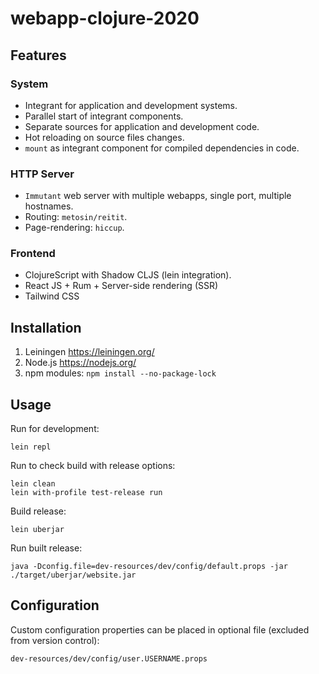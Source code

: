 # webapp-clojure-2020

## Features

### System

- Integrant for application and development systems.
- Parallel start of integrant components.
- Separate sources for application and development code.
- Hot reloading on source files changes.
- `mount` as integrant component for compiled dependencies in code. 

### HTTP Server

- `Immutant` web server with multiple webapps, single port, multiple hostnames.
- Routing: `metosin/reitit`.
- Page-rendering: `hiccup`.

### Frontend

- ClojureScript with Shadow CLJS (lein integration).
- React JS + Rum + Server-side rendering (SSR)
- Tailwind CSS

## Installation

1. Leiningen https://leiningen.org/
2. Node.js https://nodejs.org/
3. npm modules: `npm install --no-package-lock`

## Usage

Run for development:

    lein repl

Run to check build with release options:

    lein clean
    lein with-profile test-release run

Build release:

    lein uberjar
    
Run built release:

    java -Dconfig.file=dev-resources/dev/config/default.props -jar ./target/uberjar/website.jar

## Configuration

Custom configuration properties can be placed in optional file (excluded from version control):

    dev-resources/dev/config/user.USERNAME.props
